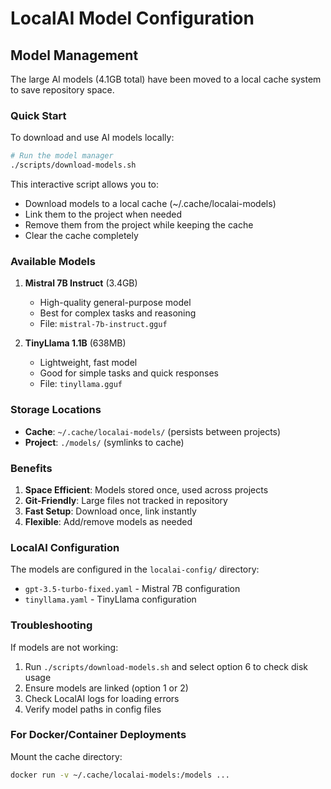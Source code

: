 # LocalAI Model Configuration

## Model Management

The large AI models (4.1GB total) have been moved to a local cache system to save repository space.

### Quick Start

To download and use AI models locally:

```bash
# Run the model manager
./scripts/download-models.sh
```

This interactive script allows you to:
- Download models to a local cache (~/.cache/localai-models)
- Link them to the project when needed
- Remove them from the project while keeping the cache
- Clear the cache completely

### Available Models

1. **Mistral 7B Instruct** (3.4GB)
   - High-quality general-purpose model
   - Best for complex tasks and reasoning
   - File: `mistral-7b-instruct.gguf`

2. **TinyLlama 1.1B** (638MB)
   - Lightweight, fast model
   - Good for simple tasks and quick responses
   - File: `tinyllama.gguf`

### Storage Locations

- **Cache**: `~/.cache/localai-models/` (persists between projects)
- **Project**: `./models/` (symlinks to cache)

### Benefits

1. **Space Efficient**: Models stored once, used across projects
2. **Git-Friendly**: Large files not tracked in repository
3. **Fast Setup**: Download once, link instantly
4. **Flexible**: Add/remove models as needed

### LocalAI Configuration

The models are configured in the `localai-config/` directory:
- `gpt-3.5-turbo-fixed.yaml` - Mistral 7B configuration
- `tinyllama.yaml` - TinyLlama configuration

### Troubleshooting

If models are not working:
1. Run `./scripts/download-models.sh` and select option 6 to check disk usage
2. Ensure models are linked (option 1 or 2)
3. Check LocalAI logs for loading errors
4. Verify model paths in config files

### For Docker/Container Deployments

Mount the cache directory:
```bash
docker run -v ~/.cache/localai-models:/models ...
```